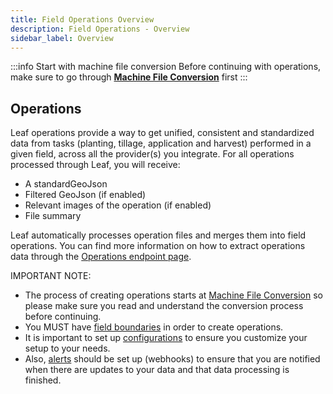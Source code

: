 ```yaml
---
title: Field Operations Overview
description: Field Operations - Overview
sidebar_label: Overview
---
```



<!-- the following links are referenced throughout this document -->
[1]: https://docs.withleaf.io/docs/machine_file_conversion_overview
[2]: https://docs.withleaf.io/docs/operations_endpoints
[3]: https://docs.withleaf.io/docs/field_boundary_management_overview
[4]: https://docs.withleaf.io/docs/configurations_overview
[5]: https://docs.withleaf.io/docs/alerts_overview

:::info Start with machine file conversion
Before continuing with operations, make sure to go through **[Machine File Conversion][1]** first
:::

## Operations
Leaf operations provide a way to get unified, consistent and standardized data from tasks (planting, tillage, application and harvest) performed in a given field, across all the provider(s) you integrate.  For all operations processed through Leaf, you will receive:
- A standardGeoJson
- Filtered GeoJson (if enabled)
- Relevant images of the operation (if enabled)
- File summary


Leaf automatically processes operation files and merges them into field operations. You can find more information on how to extract operations data through the [Operations endpoint page][2].

IMPORTANT NOTE: 
- The process of creating operations starts at [Machine File Conversion][1] so please make sure you read and understand the conversion process before continuing.
- You MUST have [field boundaries][3] in order to create operations.
- It is important to set up [configurations][4] to ensure you customize your setup to your needs.
- Also, [alerts][5] should be set up (webhooks) to ensure that you are notified when there are updates to your data and that data processing is finished. 
